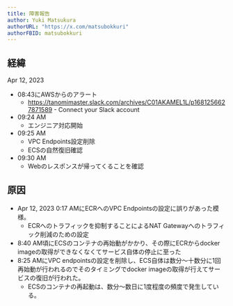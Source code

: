 ```yaml
---
title: 障害報告
author: Yuki Matsukura
authorURL: "https://x.com/matsubokkuri"
authorFBID: matsubokkuri
---
```


## 経緯

Apr 12, 2023 

- 08:43にAWSからのアラート
  - https://tanomimaster.slack.com/archives/C01AKAMEL1L/p1681256627871589 - Connect your Slack account
- 09:24 AM
  - エンジニア対応開始
- 09:25 AM
  - VPC Endpoints設定削除
  - ECSの自然復旧確認
- 09:30 AM
  - Webのレスポンスが帰ってくることを確認

## 原因

- Apr 12, 2023 0:17 AMにECRへのVPC Endpointsの設定に誤りがあった模様。
  - ECRへのトラフィックを抑制することによるNAT Gatewayへのトラフィック削減のための設定
- 8:40 AM頃にECSのコンテナの再始動がかかり、その際にECRからdocker imageの取得ができなくなくてサービス自体の停止に至った
- 8:25 AMにVPC endpointsの設定を削除し、ECS自体は数分〜十数分に1回再始動が行われるのでそのタイミングでdocker imageの取得が行えてサービスの復旧が行われた。
  - ECSのコンテナの再起動は、数分〜数日に1度程度の頻度で発生している。

